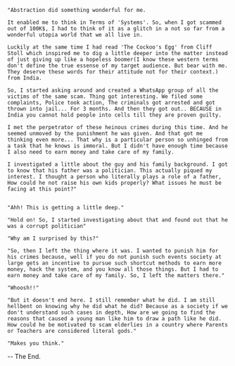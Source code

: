     "Abstraction did something wonderful for me.

    It enabled me to think in Terms of 'Systems'. So, when I got scammed out of 100K$, I had to think of it as a glitch in a not so far from a wonderful utopia world that we all live in.

    Luckily at the same time I had read 'The Cockoo's Egg' from Cliff Stoll which inspired me to dig a little deeper into the matter instead of just giving up like a hopeless boomer(I know these western terms don't define the true essense of my target audience. But bear with me. They deserve these words for their attitude not for their context.) from India.

    So, I started asking around and created a WhatsApp group of all the victims of the same scam. Thing got interesting. We filed some complaints, Police took action, The criminals got arrested and got thrown into jail... For 3 months. And then they got out.. BECAUSE in India you cannot hold people into cells till they are proven guilty.

    I met the perpetrator of these heinous crimes during this time. And he seemed unmoved by the punishment he was given. And that got me thinking even more... That why is a particular person so unhinged from a task that he knows is immoral. But I didn't have enough time because I also need to earn money and take care of my family.

    I investigated a little about the guy and his family background. I got to know that his father was a politician. This actually piqued my interest. I thought a person who literally plays a role of a father, How could he not raise his own kids properly? What issues he must be facing at this point?"


    "Ahh! This is getting a little deep."

    "Hold on! So, I started investigating about that and found out that he was a corrupt politician"

    "Why am I surprised by this?"

    "So, then I left the thing where it was. I wanted to punish him for his crimes because, well if you do not punish such events society at large gets an incentive to pursue such shortcut methods to earn more money, hack the system, and you know all those things. But I had to earn money and take care of my family. So, I left the matters there."

    "Whoosh!!"

    "But it doesn't end here. I still remember what he did. I am still hellbent on knowing why he did what he did? Because as a society if we don't understand such cases in depth, How are we going to find the reasons that caused a young man like him to draw a path like he did. How could he be motivated to scam elderlies in a country where Parents or Teachers are considered literal gods."

    "Makes you think."

-- The End.

